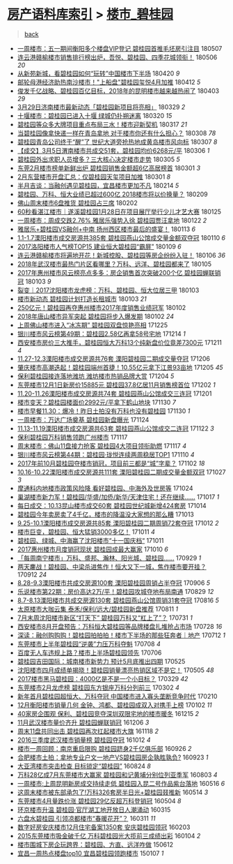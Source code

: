 [房产语料库索引](../../README.md)  > [楼市_碧桂园](楼市_碧桂园.md)
====
> [back](../README.md)

- [一周楼市：五一期间衡阳多个楼盘VIP登记 碧桂园首推毛坯房引注目](http://jkwz.applinzi.com/ittc/7100403316083393547.html#%E4%B8%80%E5%91%A8%E6%A5%BC%E5%B8%82%EF%BC%9A%E4%BA%94%E4%B8%80%E6%9C%9F%E9%97%B4%E8%A1%A1%E9%98%B3%E5%A4%9A%E4%B8%AA%E6%A5%BC%E7%9B%98VIP%E7%99%BB%E8%AE%B0+%E7%A2%A7%E6%A1%82%E5%9B%AD%E9%A6%96%E6%8E%A8%E6%AF%9B%E5%9D%AF%E6%88%BF%E5%BC%95%E6%B3%A8%E7%9B%AE) 180507  
- [连云港赣榆楼市销售排行榜出炉，吾悦、碧桂园、四季花城领衔！](http://jkwz.applinzi.com/ittc/7100096652960597009.html#%E8%BF%9E%E4%BA%91%E6%B8%AF%E8%B5%A3%E6%A6%86%E6%A5%BC%E5%B8%82%E9%94%80%E5%94%AE%E6%8E%92%E8%A1%8C%E6%A6%9C%E5%87%BA%E7%82%89%EF%BC%8C%E5%90%BE%E6%82%A6%E3%80%81%E7%A2%A7%E6%A1%82%E5%9B%AD%E3%80%81%E5%9B%9B%E5%AD%A3%E8%8A%B1%E5%9F%8E%E9%A2%86%E8%A1%94%EF%BC%81) 180506 *20* 
- [从新苑新城，看碧桂园如何“玩转”中国楼市下半场](http://jkwz.applinzi.com/ittc/7094002252966790160.html#%E4%BB%8E%E6%96%B0%E8%8B%91%E6%96%B0%E5%9F%8E%EF%BC%8C%E7%9C%8B%E7%A2%A7%E6%A1%82%E5%9B%AD%E5%A6%82%E4%BD%95%E2%80%9C%E7%8E%A9%E8%BD%AC%E2%80%9D%E4%B8%AD%E5%9B%BD%E6%A5%BC%E5%B8%82%E4%B8%8B%E5%8D%8A%E5%9C%BA) 180420 *9* 
- [邮轮母港经济助热南沙楼市！&quot;上船盘&quot;碧桂园玺悦4月加推](http://jkwz.applinzi.com/ittc/7091128942318846987.html#%E9%82%AE%E8%BD%AE%E6%AF%8D%E6%B8%AF%E7%BB%8F%E6%B5%8E%E5%8A%A9%E7%83%AD%E5%8D%97%E6%B2%99%E6%A5%BC%E5%B8%82%EF%BC%81%26quot%3B%E4%B8%8A%E8%88%B9%E7%9B%98%26quot%3B%E7%A2%A7%E6%A1%82%E5%9B%AD%E7%8E%BA%E6%82%A64%E6%9C%88%E5%8A%A0%E6%8E%A8) 180412 *5* 
- [俊发千亿战略、碧桂园百亿目标，2018年的昆明楼市越来越热闹了](http://jkwz.applinzi.com/ittc/7087718994276779025.html#%E4%BF%8A%E5%8F%91%E5%8D%83%E4%BA%BF%E6%88%98%E7%95%A5%E3%80%81%E7%A2%A7%E6%A1%82%E5%9B%AD%E7%99%BE%E4%BA%BF%E7%9B%AE%E6%A0%87%EF%BC%8C2018%E5%B9%B4%E7%9A%84%E6%98%86%E6%98%8E%E6%A5%BC%E5%B8%82%E8%B6%8A%E6%9D%A5%E8%B6%8A%E7%83%AD%E9%97%B9%E4%BA%86) 180403 *29* 
- [3月29日济南楼市最新动态「碧桂园新项目将亮相」](http://jkwz.applinzi.com/ittc/7085987644448441360.html#3%E6%9C%8829%E6%97%A5%E6%B5%8E%E5%8D%97%E6%A5%BC%E5%B8%82%E6%9C%80%E6%96%B0%E5%8A%A8%E6%80%81%E3%80%8C%E7%A2%A7%E6%A1%82%E5%9B%AD%E6%96%B0%E9%A1%B9%E7%9B%AE%E5%B0%86%E4%BA%AE%E7%9B%B8%E3%80%8D) 180329 *2* 
- [十堰楼市：碧桂园已进入十堰 绿城仍扑朔迷离](http://jkwz.applinzi.com/ittc/7082483513255527435.html#%E5%8D%81%E5%A0%B0%E6%A5%BC%E5%B8%82%EF%BC%9A%E7%A2%A7%E6%A1%82%E5%9B%AD%E5%B7%B2%E8%BF%9B%E5%85%A5%E5%8D%81%E5%A0%B0+%E7%BB%BF%E5%9F%8E%E4%BB%8D%E6%89%91%E6%9C%94%E8%BF%B7%E7%A6%BB) 180320 *15* 
- [碧桂园等众多大牌项目重点布局三水！楼市迎新契机](http://jkwz.applinzi.com/ittc/7081401964992922641.html#%E7%A2%A7%E6%A1%82%E5%9B%AD%E7%AD%89%E4%BC%97%E5%A4%9A%E5%A4%A7%E7%89%8C%E9%A1%B9%E7%9B%AE%E9%87%8D%E7%82%B9%E5%B8%83%E5%B1%80%E4%B8%89%E6%B0%B4%EF%BC%81%E6%A5%BC%E5%B8%82%E8%BF%8E%E6%96%B0%E5%A5%91%E6%9C%BA) 180317 *21* 
- [当碧桂园像拿快递一样在青岛拿地    对于楼市你还有什么担心？](http://jkwz.applinzi.com/ittc/7078238089942402065.html#%E5%BD%93%E7%A2%A7%E6%A1%82%E5%9B%AD%E5%83%8F%E6%8B%BF%E5%BF%AB%E9%80%92%E4%B8%80%E6%A0%B7%E5%9C%A8%E9%9D%92%E5%B2%9B%E6%8B%BF%E5%9C%B0++++%E5%AF%B9%E4%BA%8E%E6%A5%BC%E5%B8%82%E4%BD%A0%E8%BF%98%E6%9C%89%E4%BB%80%E4%B9%88%E6%8B%85%E5%BF%83%EF%BC%9F) 180308 *78* 
- [碧桂园青岛公司终于“醒”了  世纪大道旁抢热地成黄岛楼市风向标](http://jkwz.applinzi.com/ittc/7077776144013460491.html#%E7%A2%A7%E6%A1%82%E5%9B%AD%E9%9D%92%E5%B2%9B%E5%85%AC%E5%8F%B8%E7%BB%88%E4%BA%8E%E2%80%9C%E9%86%92%E2%80%9D%E4%BA%86++%E4%B8%96%E7%BA%AA%E5%A4%A7%E9%81%93%E6%97%81%E6%8A%A2%E7%83%AD%E5%9C%B0%E6%88%90%E9%BB%84%E5%B2%9B%E6%A5%BC%E5%B8%82%E9%A3%8E%E5%90%91%E6%A0%87) 180307 *8* 
- [【成交】3月5日渭南楼市共成交51套，碧桂园均价6268元/平](http://jkwz.applinzi.com/ittc/7077401697813267463.html#%E3%80%90%E6%88%90%E4%BA%A4%E3%80%913%E6%9C%885%E6%97%A5%E6%B8%AD%E5%8D%97%E6%A5%BC%E5%B8%82%E5%85%B1%E6%88%90%E4%BA%A451%E5%A5%97%EF%BC%8C%E7%A2%A7%E6%A1%82%E5%9B%AD%E5%9D%87%E4%BB%B76268%E5%85%83%2F%E5%B9%B3) 180306 *1* 
- [碧桂园外出求职人员增多？三大核心决定楼市走势](http://jkwz.applinzi.com/ittc/7077024024721097744.html#%E7%A2%A7%E6%A1%82%E5%9B%AD%E5%A4%96%E5%87%BA%E6%B1%82%E8%81%8C%E4%BA%BA%E5%91%98%E5%A2%9E%E5%A4%9A%EF%BC%9F%E4%B8%89%E5%A4%A7%E6%A0%B8%E5%BF%83%E5%86%B3%E5%AE%9A%E6%A5%BC%E5%B8%82%E8%B5%B0%E5%8A%BF) 180305 *5* 
- [东莞2月楼市榜单新鲜出炉 碧桂园销售金额超6亿高居榜首](http://jkwz.applinzi.com/ittc/7075471156314637318.html#%E4%B8%9C%E8%8E%9E2%E6%9C%88%E6%A5%BC%E5%B8%82%E6%A6%9C%E5%8D%95%E6%96%B0%E9%B2%9C%E5%87%BA%E7%82%89+%E7%A2%A7%E6%A1%82%E5%9B%AD%E9%94%80%E5%94%AE%E9%87%91%E9%A2%9D%E8%B6%856%E4%BA%BF%E9%AB%98%E5%B1%85%E6%A6%9C%E9%A6%96) 180301 *3* 
- [2月东营楼市开盘汇总：仅碧桂园天玺项目加推](http://jkwz.applinzi.com/ittc/7075429564274967562.html#2%E6%9C%88%E4%B8%9C%E8%90%A5%E6%A5%BC%E5%B8%82%E5%BC%80%E7%9B%98%E6%B1%87%E6%80%BB%EF%BC%9A%E4%BB%85%E7%A2%A7%E6%A1%82%E5%9B%AD%E5%A4%A9%E7%8E%BA%E9%A1%B9%E7%9B%AE%E5%8A%A0%E6%8E%A8) 180301 *8* 
- [半月吉谈：当融创遇见碧桂园，宜昌楼市更加不凡](http://jkwz.applinzi.com/ittc/7069953646328808454.html#%E5%8D%8A%E6%9C%88%E5%90%89%E8%B0%88%EF%BC%9A%E5%BD%93%E8%9E%8D%E5%88%9B%E9%81%87%E8%A7%81%E7%A2%A7%E6%A1%82%E5%9B%AD%EF%BC%8C%E5%AE%9C%E6%98%8C%E6%A5%BC%E5%B8%82%E6%9B%B4%E5%8A%A0%E4%B8%8D%E5%87%A1) 180214 *5* 
- [碧桂园、万科、恒大业绩已超过600亿 2018楼市将以价换量？](http://jkwz.applinzi.com/ittc/7068132525572883466.html#%E7%A2%A7%E6%A1%82%E5%9B%AD%E3%80%81%E4%B8%87%E7%A7%91%E3%80%81%E6%81%92%E5%A4%A7%E4%B8%9A%E7%BB%A9%E5%B7%B2%E8%B6%85%E8%BF%87600%E4%BA%BF+2018%E6%A5%BC%E5%B8%82%E5%B0%86%E4%BB%A5%E4%BB%B7%E6%8D%A2%E9%87%8F%EF%BC%9F) 180209  
- [佛山周末楼市6盘推货 碧桂园占三席](http://jkwz.applinzi.com/ittc/7065510311061095441.html#%E4%BD%9B%E5%B1%B1%E5%91%A8%E6%9C%AB%E6%A5%BC%E5%B8%826%E7%9B%98%E6%8E%A8%E8%B4%A7+%E7%A2%A7%E6%A1%82%E5%9B%AD%E5%8D%A0%E4%B8%89%E5%B8%AD) 180202  
- [60秒看湛江楼市｜遂溪碧桂园1月28日在项目展厅举行少儿才艺大赛](http://jkwz.applinzi.com/ittc/7062551530983392267.html#60%E7%A7%92%E7%9C%8B%E6%B9%9B%E6%B1%9F%E6%A5%BC%E5%B8%82%EF%BD%9C%E9%81%82%E6%BA%AA%E7%A2%A7%E6%A1%82%E5%9B%AD1%E6%9C%8828%E6%97%A5%E5%9C%A8%E9%A1%B9%E7%9B%AE%E5%B1%95%E5%8E%85%E4%B8%BE%E8%A1%8C%E5%B0%91%E5%84%BF%E6%89%8D%E8%89%BA%E5%A4%A7%E8%B5%9B) 180125  
- [一周楼市：周成交跌2.76% 雅居乐强势入徐 碧桂园贾汪拿地](http://jkwz.applinzi.com/ittc/7061421098673898512.html#%E4%B8%80%E5%91%A8%E6%A5%BC%E5%B8%82%EF%BC%9A%E5%91%A8%E6%88%90%E4%BA%A4%E8%B7%8C2.76%25+%E9%9B%85%E5%B1%85%E4%B9%90%E5%BC%BA%E5%8A%BF%E5%85%A5%E5%BE%90+%E7%A2%A7%E6%A1%82%E5%9B%AD%E8%B4%BE%E6%B1%AA%E6%8B%BF%E5%9C%B0) 180122 *2* 
- [雅居乐+碧桂园VS融创+中南 扬州西区楼市最后的盛宴！](http://jkwz.applinzi.com/ittc/7058075019395990539.html#%E9%9B%85%E5%B1%85%E4%B9%90%2B%E7%A2%A7%E6%A1%82%E5%9B%ADVS%E8%9E%8D%E5%88%9B%2B%E4%B8%AD%E5%8D%97+%E6%89%AC%E5%B7%9E%E8%A5%BF%E5%8C%BA%E6%A5%BC%E5%B8%82%E6%9C%80%E5%90%8E%E7%9A%84%E7%9B%9B%E5%AE%B4%EF%BC%81) 180113 *6* 
- [1.1-1.7溧阳楼市成交房源共385套 碧桂园燕山公馆成交量金额双夺冠](http://jkwz.applinzi.com/ittc/7056986591761794064.html#1.1-1.7%E6%BA%A7%E9%98%B3%E6%A5%BC%E5%B8%82%E6%88%90%E4%BA%A4%E6%88%BF%E6%BA%90%E5%85%B1385%E5%A5%97+%E7%A2%A7%E6%A1%82%E5%9B%AD%E7%87%95%E5%B1%B1%E5%85%AC%E9%A6%86%E6%88%90%E4%BA%A4%E9%87%8F%E9%87%91%E9%A2%9D%E5%8F%8C%E5%A4%BA%E5%86%A0) 180110 *6* 
- [2017洛阳楼市人气榜TOP15 建业恒大碧桂园“霸屏”](http://jkwz.applinzi.com/ittc/7056620982687499280.html#2017%E6%B4%9B%E9%98%B3%E6%A5%BC%E5%B8%82%E4%BA%BA%E6%B0%94%E6%A6%9CTOP15+%E5%BB%BA%E4%B8%9A%E6%81%92%E5%A4%A7%E7%A2%A7%E6%A1%82%E5%9B%AD%E2%80%9C%E9%9C%B8%E5%B1%8F%E2%80%9D) 180109 *6* 
- [连云港赣榆楼市将遍地开花！新城控股、碧桂园等房企纷纷入驻！](http://jkwz.applinzi.com/ittc/7055440521680389131.html#%E8%BF%9E%E4%BA%91%E6%B8%AF%E8%B5%A3%E6%A6%86%E6%A5%BC%E5%B8%82%E5%B0%86%E9%81%8D%E5%9C%B0%E5%BC%80%E8%8A%B1%EF%BC%81%E6%96%B0%E5%9F%8E%E6%8E%A7%E8%82%A1%E3%80%81%E7%A2%A7%E6%A1%82%E5%9B%AD%E7%AD%89%E6%88%BF%E4%BC%81%E7%BA%B7%E7%BA%B7%E5%85%A5%E9%A9%BB%EF%BC%81) 180106 *36* 
- [2018年武汉楼市最热门片区看哪里？万科、远洋、碧桂园都来了](http://jkwz.applinzi.com/ittc/7055123302681412624.html#2018%E5%B9%B4%E6%AD%A6%E6%B1%89%E6%A5%BC%E5%B8%82%E6%9C%80%E7%83%AD%E9%97%A8%E7%89%87%E5%8C%BA%E7%9C%8B%E5%93%AA%E9%87%8C%EF%BC%9F%E4%B8%87%E7%A7%91%E3%80%81%E8%BF%9C%E6%B4%8B%E3%80%81%E7%A2%A7%E6%A1%82%E5%9B%AD%E9%83%BD%E6%9D%A5%E4%BA%86) 180105  
- [2017年惠州楼市风云榜亮点多多：房企销售首次突破200个亿 碧桂园蝉联销冠](http://jkwz.applinzi.com/ittc/7054400338000348167.html#2017%E5%B9%B4%E6%83%A0%E5%B7%9E%E6%A5%BC%E5%B8%82%E9%A3%8E%E4%BA%91%E6%A6%9C%E4%BA%AE%E7%82%B9%E5%A4%9A%E5%A4%9A%EF%BC%9A%E6%88%BF%E4%BC%81%E9%94%80%E5%94%AE%E9%A6%96%E6%AC%A1%E7%AA%81%E7%A0%B4200%E4%B8%AA%E4%BA%BF+%E7%A2%A7%E6%A1%82%E5%9B%AD%E8%9D%89%E8%81%94%E9%94%80%E5%86%A0) 180103 *9* 
- [裂变｜2017沈阳楼市龙虎榜：万科、碧桂园、恒大位居三甲](http://jkwz.applinzi.com/ittc/7054353291616453649.html#%E8%A3%82%E5%8F%98%EF%BD%9C2017%E6%B2%88%E9%98%B3%E6%A5%BC%E5%B8%82%E9%BE%99%E8%99%8E%E6%A6%9C%EF%BC%9A%E4%B8%87%E7%A7%91%E3%80%81%E7%A2%A7%E6%A1%82%E5%9B%AD%E3%80%81%E6%81%92%E5%A4%A7%E4%BD%8D%E5%B1%85%E4%B8%89%E7%94%B2) 180103  
- [楼市新动态 碧桂园计划打造长租城市](http://jkwz.applinzi.com/ittc/7054322838821929991.html#%E6%A5%BC%E5%B8%82%E6%96%B0%E5%8A%A8%E6%80%81+%E7%A2%A7%E6%A1%82%E5%9B%AD%E8%AE%A1%E5%88%92%E6%89%93%E9%80%A0%E9%95%BF%E7%A7%9F%E5%9F%8E%E5%B8%82) 180103 *21* 
- [250亿元！碧桂园再夺惠州楼市2017年度销售业绩冠军](http://jkwz.applinzi.com/ittc/7054028502460793863.html#250%E4%BA%BF%E5%85%83%EF%BC%81%E7%A2%A7%E6%A1%82%E5%9B%AD%E5%86%8D%E5%A4%BA%E6%83%A0%E5%B7%9E%E6%A5%BC%E5%B8%822017%E5%B9%B4%E5%BA%A6%E9%94%80%E5%94%AE%E4%B8%9A%E7%BB%A9%E5%86%A0%E5%86%9B) 180102  
- [2018年唐山楼市异军突起 碧桂园将步入爆发期](http://jkwz.applinzi.com/ittc/7054011500371379206.html#2018%E5%B9%B4%E5%94%90%E5%B1%B1%E6%A5%BC%E5%B8%82%E5%BC%82%E5%86%9B%E7%AA%81%E8%B5%B7+%E7%A2%A7%E6%A1%82%E5%9B%AD%E5%B0%86%E6%AD%A5%E5%85%A5%E7%88%86%E5%8F%91%E6%9C%9F) 180102 *24* 
- [上周佛山楼市进入“冰冻期” 碧桂园双盘惊艳亮相](http://jkwz.applinzi.com/ittc/7051085544216331281.html#%E4%B8%8A%E5%91%A8%E4%BD%9B%E5%B1%B1%E6%A5%BC%E5%B8%82%E8%BF%9B%E5%85%A5%E2%80%9C%E5%86%B0%E5%86%BB%E6%9C%9F%E2%80%9D+%E7%A2%A7%E6%A1%82%E5%9B%AD%E5%8F%8C%E7%9B%98%E6%83%8A%E8%89%B3%E4%BA%AE%E7%9B%B8) 171225  
- [银川楼市风云榜第49期：碧桂园2.58亿再拿58号宅地](http://jkwz.applinzi.com/ittc/7046954459408630801.html#%E9%93%B6%E5%B7%9D%E6%A5%BC%E5%B8%82%E9%A3%8E%E4%BA%91%E6%A6%9C%E7%AC%AC49%E6%9C%9F%EF%BC%9A%E7%A2%A7%E6%A1%82%E5%9B%AD2.58%E4%BA%BF%E5%86%8D%E6%8B%BF58%E5%8F%B7%E5%AE%85%E5%9C%B0) 171214 *1* 
- [西安楼市房价三大推手，碧桂园恒大万科13个纯新盘价位竟差7300元](http://jkwz.applinzi.com/ittc/7045851561371108368.html#%E8%A5%BF%E5%AE%89%E6%A5%BC%E5%B8%82%E6%88%BF%E4%BB%B7%E4%B8%89%E5%A4%A7%E6%8E%A8%E6%89%8B%EF%BC%8C%E7%A2%A7%E6%A1%82%E5%9B%AD%E6%81%92%E5%A4%A7%E4%B8%87%E7%A7%9113%E4%B8%AA%E7%BA%AF%E6%96%B0%E7%9B%98%E4%BB%B7%E4%BD%8D%E7%AB%9F%E5%B7%AE7300%E5%85%83) 171211 *4* 
- [11.27-12.3溧阳楼市成交房源共76套 溧阳碧桂园二期成交量夺冠](http://jkwz.applinzi.com/ittc/7043908893783098385.html#11.27-12.3%E6%BA%A7%E9%98%B3%E6%A5%BC%E5%B8%82%E6%88%90%E4%BA%A4%E6%88%BF%E6%BA%90%E5%85%B176%E5%A5%97+%E6%BA%A7%E9%98%B3%E7%A2%A7%E6%A1%82%E5%9B%AD%E4%BA%8C%E6%9C%9F%E6%88%90%E4%BA%A4%E9%87%8F%E5%A4%BA%E5%86%A0) 171206  
- [肇庆楼市高潮迭起！碧桂园端州首捷！10.55亿元拿下江景93亩地](http://jkwz.applinzi.com/ittc/7043642193485497360.html#%E8%82%87%E5%BA%86%E6%A5%BC%E5%B8%82%E9%AB%98%E6%BD%AE%E8%BF%AD%E8%B5%B7%EF%BC%81%E7%A2%A7%E6%A1%82%E5%9B%AD%E7%AB%AF%E5%B7%9E%E9%A6%96%E6%8D%B7%EF%BC%8110.55%E4%BA%BF%E5%85%83%E6%8B%BF%E4%B8%8B%E6%B1%9F%E6%99%AF93%E4%BA%A9%E5%9C%B0) 171205 *45* 
- [保利碧桂园接连落地潍坊 潍坊楼市热销品牌大赏](http://jkwz.applinzi.com/ittc/7043017415066125329.html#%E4%BF%9D%E5%88%A9%E7%A2%A7%E6%A1%82%E5%9B%AD%E6%8E%A5%E8%BF%9E%E8%90%BD%E5%9C%B0%E6%BD%8D%E5%9D%8A+%E6%BD%8D%E5%9D%8A%E6%A5%BC%E5%B8%82%E7%83%AD%E9%94%80%E5%93%81%E7%89%8C%E5%A4%A7%E8%B5%8F) 171204 *5* 
- [东莞楼市12月1日新房价15885元 碧桂园37.8亿居11月销售榜首位](http://jkwz.applinzi.com/ittc/7042429459548865553.html#%E4%B8%9C%E8%8E%9E%E6%A5%BC%E5%B8%8212%E6%9C%881%E6%97%A5%E6%96%B0%E6%88%BF%E4%BB%B715885%E5%85%83+%E7%A2%A7%E6%A1%82%E5%9B%AD37.8%E4%BA%BF%E5%B1%8511%E6%9C%88%E9%94%80%E5%94%AE%E6%A6%9C%E9%A6%96%E4%BD%8D) 171202 *1* 
- [11.20-11.26溧阳楼市成交房源共74套 碧桂园燕山公馆成交三连冠](http://jkwz.applinzi.com/ittc/7042044764969501713.html#11.20-11.26%E6%BA%A7%E9%98%B3%E6%A5%BC%E5%B8%82%E6%88%90%E4%BA%A4%E6%88%BF%E6%BA%90%E5%85%B174%E5%A5%97+%E7%A2%A7%E6%A1%82%E5%9B%AD%E7%87%95%E5%B1%B1%E5%85%AC%E9%A6%86%E6%88%90%E4%BA%A4%E4%B8%89%E8%BF%9E%E5%86%A0) 171201  
- [楼市变天？碧桂园楼面价2992元/平拿下鹤山地块](http://jkwz.applinzi.com/ittc/7041794008815240209.html#%E6%A5%BC%E5%B8%82%E5%8F%98%E5%A4%A9%EF%BC%9F%E7%A2%A7%E6%A1%82%E5%9B%AD%E6%A5%BC%E9%9D%A2%E4%BB%B72992%E5%85%83%2F%E5%B9%B3%E6%8B%BF%E4%B8%8B%E9%B9%A4%E5%B1%B1%E5%9C%B0%E5%9D%97) 171130 *7* 
- [楼市早餐11.30：爆冷！昨日土拍没有万科也没有碧桂园](http://jkwz.applinzi.com/ittc/7041657510916785168.html#%E6%A5%BC%E5%B8%82%E6%97%A9%E9%A4%9011.30%EF%BC%9A%E7%88%86%E5%86%B7%EF%BC%81%E6%98%A8%E6%97%A5%E5%9C%9F%E6%8B%8D%E6%B2%A1%E6%9C%89%E4%B8%87%E7%A7%91%E4%B9%9F%E6%B2%A1%E6%9C%89%E7%A2%A7%E6%A1%82%E5%9B%AD) 171130 *1* 
- [一周楼市：万达广场奠基 碧桂园新盘曝光](http://jkwz.applinzi.com/ittc/7039542399393596432.html#%E4%B8%80%E5%91%A8%E6%A5%BC%E5%B8%82%EF%BC%9A%E4%B8%87%E8%BE%BE%E5%B9%BF%E5%9C%BA%E5%A5%A0%E5%9F%BA+%E7%A2%A7%E6%A1%82%E5%9B%AD%E6%96%B0%E7%9B%98%E6%9B%9D%E5%85%89) 171124  
- [11.13-11.19溧阳楼市成交房源共63套 碧桂园燕山公馆成交二连冠](http://jkwz.applinzi.com/ittc/7038709699816457232.html#11.13-11.19%E6%BA%A7%E9%98%B3%E6%A5%BC%E5%B8%82%E6%88%90%E4%BA%A4%E6%88%BF%E6%BA%90%E5%85%B163%E5%A5%97+%E7%A2%A7%E6%A1%82%E5%9B%AD%E7%87%95%E5%B1%B1%E5%85%AC%E9%A6%86%E6%88%90%E4%BA%A4%E4%BA%8C%E8%BF%9E%E5%86%A0) 171122 *3* 
- [保利碧桂园万科销售领跑广州楼市](http://jkwz.applinzi.com/ittc/7036825421587416081.html#%E4%BF%9D%E5%88%A9%E7%A2%A7%E6%A1%82%E5%9B%AD%E4%B8%87%E7%A7%91%E9%94%80%E5%94%AE%E9%A2%86%E8%B7%91%E5%B9%BF%E5%B7%9E%E6%A5%BC%E5%B8%82) 171117  
- [周末楼市：佛山11盘接力抢客 碧桂园4大项目领衔助燃](http://jkwz.applinzi.com/ittc/7036818772172735504.html#%E5%91%A8%E6%9C%AB%E6%A5%BC%E5%B8%82%EF%BC%9A%E4%BD%9B%E5%B1%B111%E7%9B%98%E6%8E%A5%E5%8A%9B%E6%8A%A2%E5%AE%A2+%E7%A2%A7%E6%A1%82%E5%9B%AD4%E5%A4%A7%E9%A1%B9%E7%9B%AE%E9%A2%86%E8%A1%94%E5%8A%A9%E7%87%83) 171117 *4* 
- [银川楼市风云榜第44期：碧桂园·珑悦连续两周稳居TOP1](http://jkwz.applinzi.com/ittc/7034098780561998864.html#%E9%93%B6%E5%B7%9D%E6%A5%BC%E5%B8%82%E9%A3%8E%E4%BA%91%E6%A6%9C%E7%AC%AC44%E6%9C%9F%EF%BC%9A%E7%A2%A7%E6%A1%82%E5%9B%AD%C2%B7%E7%8F%91%E6%82%A6%E8%BF%9E%E7%BB%AD%E4%B8%A4%E5%91%A8%E7%A8%B3%E5%B1%85TOP1) 171110 *4* 
- [2017年前10月碧桂园夺楼市销冠，项目前三都是“城”字辈？](http://jkwz.applinzi.com/ittc/7031281113073452049.html#2017%E5%B9%B4%E5%89%8D10%E6%9C%88%E7%A2%A7%E6%A1%82%E5%9B%AD%E5%A4%BA%E6%A5%BC%E5%B8%82%E9%94%80%E5%86%A0%EF%BC%8C%E9%A1%B9%E7%9B%AE%E5%89%8D%E4%B8%89%E9%83%BD%E6%98%AF%E2%80%9C%E5%9F%8E%E2%80%9D%E5%AD%97%E8%BE%88%EF%BC%9F) 171102 *18* 
- [10.16-10.22溧阳楼市成交房源共111套 溧阳碧桂园二期成交量金额双冠](http://jkwz.applinzi.com/ittc/7029114463918228497.html#10.16-10.22%E6%BA%A7%E9%98%B3%E6%A5%BC%E5%B8%82%E6%88%90%E4%BA%A4%E6%88%BF%E6%BA%90%E5%85%B1111%E5%A5%97+%E6%BA%A7%E9%98%B3%E7%A2%A7%E6%A1%82%E5%9B%AD%E4%BA%8C%E6%9C%9F%E6%88%90%E4%BA%A4%E9%87%8F%E9%87%91%E9%A2%9D%E5%8F%8C%E5%86%A0) 171027 *3* 
- [摩通料内地楼市政策风险降 看好碧桂园、中海外及世房等](http://jkwz.applinzi.com/ittc/7028024318603297809.html#%E6%91%A9%E9%80%9A%E6%96%99%E5%86%85%E5%9C%B0%E6%A5%BC%E5%B8%82%E6%94%BF%E7%AD%96%E9%A3%8E%E9%99%A9%E9%99%8D+%E7%9C%8B%E5%A5%BD%E7%A2%A7%E6%A1%82%E5%9B%AD%E3%80%81%E4%B8%AD%E6%B5%B7%E5%A4%96%E5%8F%8A%E4%B8%96%E6%88%BF%E7%AD%89) 171024  
- [巢湖楼市新力军！碧桂园/华盛/加侨/新华/天津住宅！还在继续……](http://jkwz.applinzi.com/ittc/7025552812866536465.html#%E5%B7%A2%E6%B9%96%E6%A5%BC%E5%B8%82%E6%96%B0%E5%8A%9B%E5%86%9B%EF%BC%81%E7%A2%A7%E6%A1%82%E5%9B%AD%2F%E5%8D%8E%E7%9B%9B%2F%E5%8A%A0%E4%BE%A8%2F%E6%96%B0%E5%8D%8E%2F%E5%A4%A9%E6%B4%A5%E4%BD%8F%E5%AE%85%EF%BC%81%E8%BF%98%E5%9C%A8%E7%BB%A7%E7%BB%AD%E2%80%A6%E2%80%A6) 171017 *1* 
- [每日成交：10.13昆山楼市成交60套 碧桂园世纪城新增424套房](http://jkwz.applinzi.com/ittc/7024078764328354832.html#%E6%AF%8F%E6%97%A5%E6%88%90%E4%BA%A4%EF%BC%9A10.13%E6%98%86%E5%B1%B1%E6%A5%BC%E5%B8%82%E6%88%90%E4%BA%A460%E5%A5%97+%E7%A2%A7%E6%A1%82%E5%9B%AD%E4%B8%96%E7%BA%AA%E5%9F%8E%E6%96%B0%E5%A2%9E424%E5%A5%97%E6%88%BF) 171014  
- [碧桂园今年卖房卖了4千亿，楼市的降温没大家想的那么糟](http://jkwz.applinzi.com/ittc/7023889557676901392.html#%E7%A2%A7%E6%A1%82%E5%9B%AD%E4%BB%8A%E5%B9%B4%E5%8D%96%E6%88%BF%E5%8D%96%E4%BA%864%E5%8D%83%E4%BA%BF%EF%BC%8C%E6%A5%BC%E5%B8%82%E7%9A%84%E9%99%8D%E6%B8%A9%E6%B2%A1%E5%A4%A7%E5%AE%B6%E6%83%B3%E7%9A%84%E9%82%A3%E4%B9%88%E7%B3%9F) 171013  
- [9.25-10.1溧阳楼市成交房源共85套 溧阳碧桂园二期周销72套夺冠](http://jkwz.applinzi.com/ittc/7023574562980234256.html#9.25-10.1%E6%BA%A7%E9%98%B3%E6%A5%BC%E5%B8%82%E6%88%90%E4%BA%A4%E6%88%BF%E6%BA%90%E5%85%B185%E5%A5%97+%E6%BA%A7%E9%98%B3%E7%A2%A7%E6%A1%82%E5%9B%AD%E4%BA%8C%E6%9C%9F%E5%91%A8%E9%94%8072%E5%A5%97%E5%A4%BA%E5%86%A0) 171012 *2* 
- [楼市巨变，碧桂园、恒大猛销3000多亿！](http://jkwz.applinzi.com/ittc/7023231100976104465.html#%E6%A5%BC%E5%B8%82%E5%B7%A8%E5%8F%98%EF%BC%8C%E7%A2%A7%E6%A1%82%E5%9B%AD%E3%80%81%E6%81%92%E5%A4%A7%E7%8C%9B%E9%94%803000%E5%A4%9A%E4%BA%BF%EF%BC%81) 171011 *4* 
- [碧桂园、绿城、中海赢了沈阳楼市“十一国庆档“](http://jkwz.applinzi.com/ittc/7023135404092556305.html#%E7%A2%A7%E6%A1%82%E5%9B%AD%E3%80%81%E7%BB%BF%E5%9F%8E%E3%80%81%E4%B8%AD%E6%B5%B7%E8%B5%A2%E4%BA%86%E6%B2%88%E9%98%B3%E6%A5%BC%E5%B8%82%E2%80%9C%E5%8D%81%E4%B8%80%E5%9B%BD%E5%BA%86%E6%A1%A3%E2%80%9C) 171011  
- [2017惠州楼市月度销冠现状 碧桂园成最大赢家](http://jkwz.applinzi.com/ittc/7022600579149464593.html#2017%E6%83%A0%E5%B7%9E%E6%A5%BC%E5%B8%82%E6%9C%88%E5%BA%A6%E9%94%80%E5%86%A0%E7%8E%B0%E7%8A%B6+%E7%A2%A7%E6%A1%82%E5%9B%AD%E6%88%90%E6%9C%80%E5%A4%A7%E8%B5%A2%E5%AE%B6) 171010 *6* 
- [「每周南宁楼市」万科、盛邦、瀚林、阳光城、碧桂园……](http://jkwz.applinzi.com/ittc/7018822845306766353.html#%E3%80%8C%E6%AF%8F%E5%91%A8%E5%8D%97%E5%AE%81%E6%A5%BC%E5%B8%82%E3%80%8D%E4%B8%87%E7%A7%91%E3%80%81%E7%9B%9B%E9%82%A6%E3%80%81%E7%80%9A%E6%9E%97%E3%80%81%E9%98%B3%E5%85%89%E5%9F%8E%E3%80%81%E7%A2%A7%E6%A1%82%E5%9B%AD%E2%80%A6%E2%80%A6) 170929 *1* 
- [两天鏖战！碧桂园、中梁杀进焦作！恒大又下一城，焦作楼市要开挂？](http://jkwz.applinzi.com/ittc/7012342433898300432.html#%E4%B8%A4%E5%A4%A9%E9%8F%96%E6%88%98%EF%BC%81%E7%A2%A7%E6%A1%82%E5%9B%AD%E3%80%81%E4%B8%AD%E6%A2%81%E6%9D%80%E8%BF%9B%E7%84%A6%E4%BD%9C%EF%BC%81%E6%81%92%E5%A4%A7%E5%8F%88%E4%B8%8B%E4%B8%80%E5%9F%8E%EF%BC%8C%E7%84%A6%E4%BD%9C%E6%A5%BC%E5%B8%82%E8%A6%81%E5%BC%80%E6%8C%82%EF%BC%9F) 170912 *24* 
- [8.28-9.3溧阳楼市共成交房源100套 溧阳碧桂园周销占半夺冠](http://jkwz.applinzi.com/ittc/7010197235789464592.html#8.28-9.3%E6%BA%A7%E9%98%B3%E6%A5%BC%E5%B8%82%E5%85%B1%E6%88%90%E4%BA%A4%E6%88%BF%E6%BA%90100%E5%A5%97+%E6%BA%A7%E9%98%B3%E7%A2%A7%E6%A1%82%E5%9B%AD%E5%91%A8%E9%94%80%E5%8D%A0%E5%8D%8A%E5%A4%BA%E5%86%A0) 170906 *5* 
- [乐说楼市第22期：房价高达2万/平！碧桂园攻城夺地布局南通](http://jkwz.applinzi.com/ittc/7007233140131890193.html#%E4%B9%90%E8%AF%B4%E6%A5%BC%E5%B8%82%E7%AC%AC22%E6%9C%9F%EF%BC%9A%E6%88%BF%E4%BB%B7%E9%AB%98%E8%BE%BE2%E4%B8%87%2F%E5%B9%B3%EF%BC%81%E7%A2%A7%E6%A1%82%E5%9B%AD%E6%94%BB%E5%9F%8E%E5%A4%BA%E5%9C%B0%E5%B8%83%E5%B1%80%E5%8D%97%E9%80%9A) 170829 *12* 
- [8.7-8.13溧阳楼市共成交房源130套 碧桂园燕山公馆周销31套夺冠](http://jkwz.applinzi.com/ittc/7002397480338326545.html#8.7-8.13%E6%BA%A7%E9%98%B3%E6%A5%BC%E5%B8%82%E5%85%B1%E6%88%90%E4%BA%A4%E6%88%BF%E6%BA%90130%E5%A5%97+%E7%A2%A7%E6%A1%82%E5%9B%AD%E7%87%95%E5%B1%B1%E5%85%AC%E9%A6%86%E5%91%A8%E9%94%8031%E5%A5%97%E5%A4%BA%E5%86%A0) 170816 *5* 
- [太原楼市大咖云集 泰禾/保利/远大/碧桂园新盘推荐](http://jkwz.applinzi.com/ittc/7000592090558628880.html#%E5%A4%AA%E5%8E%9F%E6%A5%BC%E5%B8%82%E5%A4%A7%E5%92%96%E4%BA%91%E9%9B%86+%E6%B3%B0%E7%A6%BE%2F%E4%BF%9D%E5%88%A9%2F%E8%BF%9C%E5%A4%A7%2F%E7%A2%A7%E6%A1%82%E5%9B%AD%E6%96%B0%E7%9B%98%E6%8E%A8%E8%8D%90) 170811 *1* 
- [7月末周沈阳楼市新区“打天下” 碧桂园万科又“杠上了”？](http://jkwz.applinzi.com/ittc/6996511568861594640.html#7%E6%9C%88%E6%9C%AB%E5%91%A8%E6%B2%88%E9%98%B3%E6%A5%BC%E5%B8%82%E6%96%B0%E5%8C%BA%E2%80%9C%E6%89%93%E5%A4%A9%E4%B8%8B%E2%80%9D+%E7%A2%A7%E6%A1%82%E5%9B%AD%E4%B8%87%E7%A7%91%E5%8F%88%E2%80%9C%E6%9D%A0%E4%B8%8A%E4%BA%86%E2%80%9D%EF%BC%9F) 170731 *1* 
- [西安楼市8月开盘预告：万科恒大碧桂园等品牌楼盘扎堆抢占市场](http://jkwz.applinzi.com/ittc/6995263836318598160.html#%E8%A5%BF%E5%AE%89%E6%A5%BC%E5%B8%828%E6%9C%88%E5%BC%80%E7%9B%98%E9%A2%84%E5%91%8A%EF%BC%9A%E4%B8%87%E7%A7%91%E6%81%92%E5%A4%A7%E7%A2%A7%E6%A1%82%E5%9B%AD%E7%AD%89%E5%93%81%E7%89%8C%E6%A5%BC%E7%9B%98%E6%89%8E%E5%A0%86%E6%8A%A2%E5%8D%A0%E5%B8%82%E5%9C%BA) 170728 *16* 
- [深读：融创购购购！碧桂园拍拍拍！楼市下半场的那些狂奔者｜地产](http://jkwz.applinzi.com/ittc/6989355267798860817.html#%E6%B7%B1%E8%AF%BB%EF%BC%9A%E8%9E%8D%E5%88%9B%E8%B4%AD%E8%B4%AD%E8%B4%AD%EF%BC%81%E7%A2%A7%E6%A1%82%E5%9B%AD%E6%8B%8D%E6%8B%8D%E6%8B%8D%EF%BC%81%E6%A5%BC%E5%B8%82%E4%B8%8B%E5%8D%8A%E5%9C%BA%E7%9A%84%E9%82%A3%E4%BA%9B%E7%8B%82%E5%A5%94%E8%80%85%EF%BD%9C%E5%9C%B0%E4%BA%A7) 170712 *1* 
- [东莞楼市上半年碧桂园“逆袭”力压万科夺魁](http://jkwz.applinzi.com/ittc/6987927789314245648.html#%E4%B8%9C%E8%8E%9E%E6%A5%BC%E5%B8%82%E4%B8%8A%E5%8D%8A%E5%B9%B4%E7%A2%A7%E6%A1%82%E5%9B%AD%E2%80%9C%E9%80%86%E8%A2%AD%E2%80%9D%E5%8A%9B%E5%8E%8B%E4%B8%87%E7%A7%91%E5%A4%BA%E9%AD%81) 170708 *4* 
- [百度无人车违规上路？楼市上半场碧桂园领先](http://jkwz.applinzi.com/ittc/6987199123907150853.html#%E7%99%BE%E5%BA%A6%E6%97%A0%E4%BA%BA%E8%BD%A6%E8%BF%9D%E8%A7%84%E4%B8%8A%E8%B7%AF%EF%BC%9F%E6%A5%BC%E5%B8%82%E4%B8%8A%E5%8D%8A%E5%9C%BA%E7%A2%A7%E6%A1%82%E5%9B%AD%E9%A2%86%E5%85%88) 170706  
- [碧桂园吉田国际：城南楼市新势力 预计5月底推出四期](http://jkwz.applinzi.com/ittc/6971625919360795652.html#%E7%A2%A7%E6%A1%82%E5%9B%AD%E5%90%89%E7%94%B0%E5%9B%BD%E9%99%85%EF%BC%9A%E5%9F%8E%E5%8D%97%E6%A5%BC%E5%B8%82%E6%96%B0%E5%8A%BF%E5%8A%9B+%E9%A2%84%E8%AE%A15%E6%9C%88%E5%BA%95%E6%8E%A8%E5%87%BA%E5%9B%9B%E6%9C%9F) 170525  
- [沈阳楼市四月成绩单揭晓！碧桂园销量漂亮热销区域不是它！](http://jkwz.applinzi.com/ittc/6964113104345498628.html#%E6%B2%88%E9%98%B3%E6%A5%BC%E5%B8%82%E5%9B%9B%E6%9C%88%E6%88%90%E7%BB%A9%E5%8D%95%E6%8F%AD%E6%99%93%EF%BC%81%E7%A2%A7%E6%A1%82%E5%9B%AD%E9%94%80%E9%87%8F%E6%BC%82%E4%BA%AE%E7%83%AD%E9%94%80%E5%8C%BA%E5%9F%9F%E4%B8%8D%E6%98%AF%E5%AE%83%EF%BC%81) 170505 *48* 
- [2017楼市黑马碧桂园：4000亿是不是一个小目标？](http://jkwz.applinzi.com/ittc/6950469632937952261.html#2017%E6%A5%BC%E5%B8%82%E9%BB%91%E9%A9%AC%E7%A2%A7%E6%A1%82%E5%9B%AD%EF%BC%9A4000%E4%BA%BF%E6%98%AF%E4%B8%8D%E6%98%AF%E4%B8%80%E4%B8%AA%E5%B0%8F%E7%9B%AE%E6%A0%87%EF%BC%9F) 170329 *42* 
- [东莞楼市2月龙虎榜 碧桂园东方银座万科分列前三](http://jkwz.applinzi.com/ittc/6940378637760201733.html#%E4%B8%9C%E8%8E%9E%E6%A5%BC%E5%B8%822%E6%9C%88%E9%BE%99%E8%99%8E%E6%A6%9C+%E7%A2%A7%E6%A1%82%E5%9B%AD%E4%B8%9C%E6%96%B9%E9%93%B6%E5%BA%A7%E4%B8%87%E7%A7%91%E5%88%86%E5%88%97%E5%89%8D%E4%B8%89) 170302 *4* 
- [新年首月碧桂园超恒大、万科夺冠 中国楼市进入寡头垄断竞争时代](http://jkwz.applinzi.com/ittc/6933005399665148932.html#%E6%96%B0%E5%B9%B4%E9%A6%96%E6%9C%88%E7%A2%A7%E6%A1%82%E5%9B%AD%E8%B6%85%E6%81%92%E5%A4%A7%E3%80%81%E4%B8%87%E7%A7%91%E5%A4%BA%E5%86%A0+%E4%B8%AD%E5%9B%BD%E6%A5%BC%E5%B8%82%E8%BF%9B%E5%85%A5%E5%AF%A1%E5%A4%B4%E5%9E%84%E6%96%AD%E7%AB%9E%E4%BA%89%E6%97%B6%E4%BB%A3) 170210  
- [12月衡阳楼市销量几何 金钟、鸿都、碧桂园成双入对携手上榜](http://jkwz.applinzi.com/ittc/6918535134990304261.html#12%E6%9C%88%E8%A1%A1%E9%98%B3%E6%A5%BC%E5%B8%82%E9%94%80%E9%87%8F%E5%87%A0%E4%BD%95+%E9%87%91%E9%92%9F%E3%80%81%E9%B8%BF%E9%83%BD%E3%80%81%E7%A2%A7%E6%A1%82%E5%9B%AD%E6%88%90%E5%8F%8C%E5%85%A5%E5%AF%B9%E6%90%BA%E6%89%8B%E4%B8%8A%E6%A6%9C) 170102 *11* 
- [40家房企围观 保利、碧桂园竞夺深圳双限宅地的楼市暖冬](http://jkwz.applinzi.com/ittc/6911653693551543300.html#40%E5%AE%B6%E6%88%BF%E4%BC%81%E5%9B%B4%E8%A7%82+%E4%BF%9D%E5%88%A9%E3%80%81%E7%A2%A7%E6%A1%82%E5%9B%AD%E7%AB%9E%E5%A4%BA%E6%B7%B1%E5%9C%B3%E5%8F%8C%E9%99%90%E5%AE%85%E5%9C%B0%E7%9A%84%E6%A5%BC%E5%B8%82%E6%9A%96%E5%86%AC) 161215 *2* 
- [11月武汉楼市量价齐升 碧桂园蝉联销冠](http://jkwz.applinzi.com/ittc/6908581386700473348.html#11%E6%9C%88%E6%AD%A6%E6%B1%89%E6%A5%BC%E5%B8%82%E9%87%8F%E4%BB%B7%E9%BD%90%E5%8D%87+%E7%A2%A7%E6%A1%82%E5%9B%AD%E8%9D%89%E8%81%94%E9%94%80%E5%86%A0) 161206 *3* 
- [周末11盘共同出击 碧桂园再次扛起楼市大旗](http://jkwz.applinzi.com/ittc/6901902667483186180.html#%E5%91%A8%E6%9C%AB11%E7%9B%98%E5%85%B1%E5%90%8C%E5%87%BA%E5%87%BB+%E7%A2%A7%E6%A1%82%E5%9B%AD%E5%86%8D%E6%AC%A1%E6%89%9B%E8%B5%B7%E6%A5%BC%E5%B8%82%E5%A4%A7%E6%97%97) 161118 *2* 
- [2016三季度武汉楼市销量榜 碧桂园夺冠](http://jkwz.applinzi.com/ittc/6888142328862082052.html#2016%E4%B8%89%E5%AD%A3%E5%BA%A6%E6%AD%A6%E6%B1%89%E6%A5%BC%E5%B8%82%E9%94%80%E9%87%8F%E6%A6%9C+%E7%A2%A7%E6%A1%82%E5%9B%AD%E5%A4%BA%E5%86%A0) 161012 *4* 
- [楼市一周回顾：南京重启限购 碧桂园跻身2千亿俱乐部](http://jkwz.applinzi.com/ittc/6882124568004658181.html#%E6%A5%BC%E5%B8%82%E4%B8%80%E5%91%A8%E5%9B%9E%E9%A1%BE%EF%BC%9A%E5%8D%97%E4%BA%AC%E9%87%8D%E5%90%AF%E9%99%90%E8%B4%AD+%E7%A2%A7%E6%A1%82%E5%9B%AD%E8%B7%BB%E8%BA%AB2%E5%8D%83%E4%BA%BF%E4%BF%B1%E4%B9%90%E9%83%A8) 160926 *2* 
- [合肥楼市土拍：拿地专业户文一地产VS碧桂园房企孰胜孰负?](http://jkwz.applinzi.com/ittc/6881011969112425476.html#%E5%90%88%E8%82%A5%E6%A5%BC%E5%B8%82%E5%9C%9F%E6%8B%8D%EF%BC%9A%E6%8B%BF%E5%9C%B0%E4%B8%93%E4%B8%9A%E6%88%B7%E6%96%87%E4%B8%80%E5%9C%B0%E4%BA%A7VS%E7%A2%A7%E6%A1%82%E5%9B%AD%E6%88%BF%E4%BC%81%E5%AD%B0%E8%83%9C%E5%AD%B0%E8%B4%9F%3F) 160923 *1* 
- [大亚湾楼市突击检查 目标锁定“碧桂园”](http://jkwz.applinzi.com/ittc/6869989942763193348.html#%E5%A4%A7%E4%BA%9A%E6%B9%BE%E6%A5%BC%E5%B8%82%E7%AA%81%E5%87%BB%E6%A3%80%E6%9F%A5+%E7%9B%AE%E6%A0%87%E9%94%81%E5%AE%9A%E2%80%9C%E7%A2%A7%E6%A1%82%E5%9B%AD%E2%80%9D) 160824 *8* 
- [万科28亿成7月东莞楼市大赢家 碧桂园和记黄埔分别位列亚季军](http://jkwz.applinzi.com/ittc/6862075285461271557.html#%E4%B8%87%E7%A7%9128%E4%BA%BF%E6%88%907%E6%9C%88%E4%B8%9C%E8%8E%9E%E6%A5%BC%E5%B8%82%E5%A4%A7%E8%B5%A2%E5%AE%B6+%E7%A2%A7%E6%A1%82%E5%9B%AD%E5%92%8C%E8%AE%B0%E9%BB%84%E5%9F%94%E5%88%86%E5%88%AB%E4%BD%8D%E5%88%97%E4%BA%9A%E5%AD%A3%E5%86%9B) 160803 *4* 
- [一周楼市:上周昆明新房成交持续走低 碧桂园入昆二号作品紫台落地](http://jkwz.applinzi.com/ittc/6832831046886097925.html#%E4%B8%80%E5%91%A8%E6%A5%BC%E5%B8%82%3A%E4%B8%8A%E5%91%A8%E6%98%86%E6%98%8E%E6%96%B0%E6%88%BF%E6%88%90%E4%BA%A4%E6%8C%81%E7%BB%AD%E8%B5%B0%E4%BD%8E+%E7%A2%A7%E6%A1%82%E5%9B%AD%E5%85%A5%E6%98%86%E4%BA%8C%E5%8F%B7%E4%BD%9C%E5%93%81%E7%B4%AB%E5%8F%B0%E8%90%BD%E5%9C%B0) 160516 *6* 
- [这周末楼市被东部承包了!万科326套房半日光+碧桂园叕推新](http://jkwz.applinzi.com/ittc/6832178961786078213.html#%E8%BF%99%E5%91%A8%E6%9C%AB%E6%A5%BC%E5%B8%82%E8%A2%AB%E4%B8%9C%E9%83%A8%E6%89%BF%E5%8C%85%E4%BA%86%21%E4%B8%87%E7%A7%91326%E5%A5%97%E6%88%BF%E5%8D%8A%E6%97%A5%E5%85%89%2B%E7%A2%A7%E6%A1%82%E5%9B%AD%E5%8F%95%E6%8E%A8%E6%96%B0) 160514 *3* 
- [东莞楼市4月量跌价涨 碧桂园29亿反超万科登销冠](http://jkwz.applinzi.com/ittc/6828313092072932356.html#%E4%B8%9C%E8%8E%9E%E6%A5%BC%E5%B8%824%E6%9C%88%E9%87%8F%E8%B7%8C%E4%BB%B7%E6%B6%A8+%E7%A2%A7%E6%A1%82%E5%9B%AD29%E4%BA%BF%E5%8F%8D%E8%B6%85%E4%B8%87%E7%A7%91%E7%99%BB%E9%94%80%E5%86%A0) 160504 *8* 
- [环京楼市升温 碧桂园·官厅湖工地开放日人潮涌动](http://jkwz.applinzi.com/ittc/6809831609104598020.html#%E7%8E%AF%E4%BA%AC%E6%A5%BC%E5%B8%82%E5%8D%87%E6%B8%A9+%E7%A2%A7%E6%A1%82%E5%9B%AD%C2%B7%E5%AE%98%E5%8E%85%E6%B9%96%E5%B7%A5%E5%9C%B0%E5%BC%80%E6%94%BE%E6%97%A5%E4%BA%BA%E6%BD%AE%E6%B6%8C%E5%8A%A8) 160315  
- [六盘水碧桂园 引领凉都楼市“春暖花开”？](http://jkwz.applinzi.com/ittc/6808308020501021701.html#%E5%85%AD%E7%9B%98%E6%B0%B4%E7%A2%A7%E6%A1%82%E5%9B%AD+%E5%BC%95%E9%A2%86%E5%87%89%E9%83%BD%E6%A5%BC%E5%B8%82%E2%80%9C%E6%98%A5%E6%9A%96%E8%8A%B1%E5%BC%80%E2%80%9D%EF%BC%9F) 160311 *11* 
- [数字好房安庆楼市12月住宅备案1350套 安庆碧桂园领冠](http://jkwz.applinzi.com/ittc/6794638234038567940.html#%E6%95%B0%E5%AD%97%E5%A5%BD%E6%88%BF%E5%AE%89%E5%BA%86%E6%A5%BC%E5%B8%8212%E6%9C%88%E4%BD%8F%E5%AE%85%E5%A4%87%E6%A1%881350%E5%A5%97+%E5%AE%89%E5%BA%86%E7%A2%A7%E6%A1%82%E5%9B%AD%E9%A2%86%E5%86%A0) 160203  
- [2015东莞楼市吸金破千亿 万科碧桂园光大揽前三成绩出彩](http://jkwz.applinzi.com/ittc/6783425320199914500.html#2015%E4%B8%9C%E8%8E%9E%E6%A5%BC%E5%B8%82%E5%90%B8%E9%87%91%E7%A0%B4%E5%8D%83%E4%BA%BF+%E4%B8%87%E7%A7%91%E7%A2%A7%E6%A1%82%E5%9B%AD%E5%85%89%E5%A4%A7%E6%8F%BD%E5%89%8D%E4%B8%89%E6%88%90%E7%BB%A9%E5%87%BA%E5%BD%A9) 160104 *2* 
- [楼市围城下房企玩跨界：碧桂园、方直、远洋咋做](http://jkwz.applinzi.com/ittc/547650611420233261.html#%E6%A5%BC%E5%B8%82%E5%9B%B4%E5%9F%8E%E4%B8%8B%E6%88%BF%E4%BC%81%E7%8E%A9%E8%B7%A8%E7%95%8C%EF%BC%9A%E7%A2%A7%E6%A1%82%E5%9B%AD%E3%80%81%E6%96%B9%E7%9B%B4%E3%80%81%E8%BF%9C%E6%B4%8B%E5%92%8B%E5%81%9A) 150612  
- [宜昌一周热点楼盘top10 宜昌碧桂园领跑楼市](http://jkwz.applinzi.com/ittc/547650611387294035.html#%E5%AE%9C%E6%98%8C%E4%B8%80%E5%91%A8%E7%83%AD%E7%82%B9%E6%A5%BC%E7%9B%98top10+%E5%AE%9C%E6%98%8C%E7%A2%A7%E6%A1%82%E5%9B%AD%E9%A2%86%E8%B7%91%E6%A5%BC%E5%B8%82) 150107 *1* 
